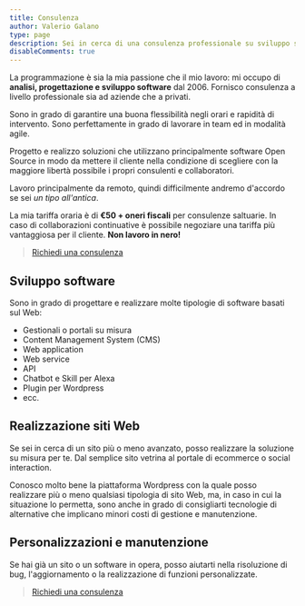 ```yaml
---
title: Consulenza
author: Valerio Galano
type: page
description: Sei in cerca di una consulenza professionale su sviluppo software o realizzazione di siti Web?
disableComments: true
---
```


La programmazione è sia la mia passione che il mio lavoro: mi occupo di **analisi, progettazione e sviluppo software** dal 2006. Fornisco consulenza a livello professionale sia ad aziende che a privati.

Sono in grado di garantire una buona flessibilità negli orari e rapidità di intervento. Sono perfettamente in grado di lavorare in team ed in modalità agile.

Progetto e realizzo soluzioni che utilizzano principalmente software Open Source in modo da mettere il cliente nella condizione di scegliere con la maggiore libertà possibile i propri consulenti e collaboratori.

Lavoro principalmente da remoto, quindi difficilmente andremo d'accordo se sei _un tipo all'antica_.

La mia tariffa oraria è di **€50 + oneri fiscali** per consulenze saltuarie. In caso di collaborazioni continuative è possibile negoziare una tariffa più vantaggiosa per il cliente. **Non lavoro in nero!**

> [Richiedi una consulenza](mailto:v.galano@daredevel.com)

## Sviluppo software

Sono in grado di progettare e realizzare molte tipologie di software basati sul Web:
 * Gestionali o portali su misura
 * Content Management System (CMS)
 * Web application
 * Web service
 * API
 * Chatbot e Skill per Alexa
 * Plugin per Wordpress
 * ecc.

## Realizzazione siti Web

Se sei in cerca di un sito più o meno avanzato, posso realizzare la soluzione su misura per te. Dal semplice sito vetrina al portale di ecommerce o social interaction.

Conosco molto bene la piattaforma Wordpress con la quale posso realizzare più o meno qualsiasi tipologia di sito Web, ma, in caso in cui la situazione lo permetta, sono anche in grado di consigliarti tecnologie di alternative che implicano minori costi di gestione e manutenzione. 

## Personalizzazioni e manutenzione

Se hai già un sito o un software in opera, posso aiutarti nella risoluzione di bug, l'aggiornamento o la realizzazione di funzioni personalizzate.

> [Richiedi una consulenza](mailto:v.galano@daredevel.com)